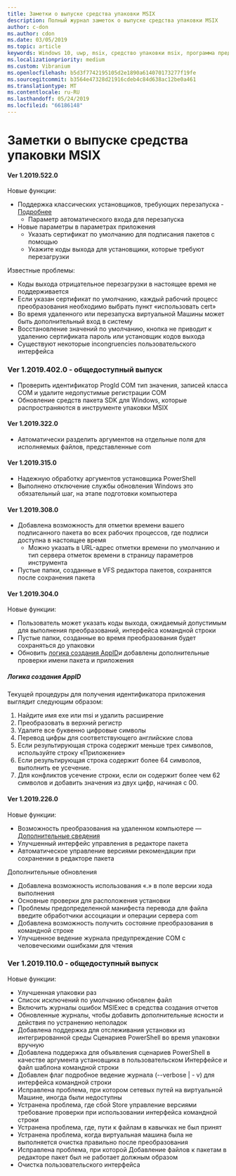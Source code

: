 ```yaml
---
title: Заметки о выпуске средства упаковки MSIX
description: Полный журнал заметок о выпуске средства упаковки MSIX
author: c-don
ms.author: cdon
ms.date: 03/05/2019
ms.topic: article
keywords: Windows 10, uwp, msix, средство упаковки msix, программа предварительной оценки
ms.localizationpriority: medium
ms.custom: Vibranium
ms.openlocfilehash: b5d3f7742195105d2e1890a614070173277f19fe
ms.sourcegitcommit: b3564e47328d21916cdeb4c84d638ac12be0a461
ms.translationtype: MT
ms.contentlocale: ru-RU
ms.lasthandoff: 05/24/2019
ms.locfileid: "66186148"
---
```

# <a name="msix-packaging-tool-release-notes"></a>Заметки о выпуске средства упаковки MSIX 

#### <a name="ver-120195220"></a>Ver 1.2019.522.0

Новые функции:

- Поддержка классических установщиков, требующих перезапуска - [Подробнее](../support-restart.md)
    - Параметр автоматического входа для перезапуска 
- Новые параметры в параметрах приложения
    - Указать сертификат по умолчанию для подписания пакетов с помощью 
    - Укажите коды выхода для установщики, которые требуют перезагрузки
    
Известные проблемы:

- Коды выхода отрицательное перезагрузки в настоящее время не поддерживается
- Если указан сертификат по умолчанию, каждый рабочий процесс преобразования необходимо выбрать пункт «использовать cert»
- Во время удаленного или перезапуска виртуальной Машины может быть дополнительный вход в систему 
- Восстановление значений по умолчанию, кнопка не приводит к удалению сертификата пароль или установщик кодов выхода
- Существуют некоторые incongruencies пользовательского интерфейса

### <a name="ver-120194020---public-release"></a>**Ver 1.2019.402.0 - общедоступный выпуск**

 - Проверить идентификатор ProgId COM тип значения, записей класса COM и удалите недопустимые регистрации COM
 - Обновление средств пакета SDK для Windows, которые распространяются в инструменте упаковки MSIX 

#### <a name="ver-120193220"></a>Ver 1.2019.322.0

 - Автоматически разделить аргументов на отдельные поля для исполняемых файлов, представленные com

#### <a name="ver-120193150"></a>Ver 1.2019.315.0

 - Надежную обработку аргументов установщика PowerShell
 - Выполнено отключение службы обновления Windows это обязательный шаг, на этапе подготовки компьютера

#### <a name="ver-120193080"></a>Ver 1.2019.308.0

- Добавлена возможность для отметки времени вашего подписанного пакета во всех рабочих процессов, где подписи доступна в настоящее время
    - Можно указать в URL-адрес отметки времени по умолчанию и тип сервера отметок времени в страницу параметров инструмента 
- Пустые папки, созданные в VFS редактора пакетов, сохранятся после сохранения пакета

#### <a name="ver-120193040"></a>Ver 1.2019.304.0

Новые функции:

- Пользователь может указать коды выхода, ожидаемый допустимым для выполнения преобразований, интерфейса командной строки
- Пустые папки, созданные во время преобразования будет сохраняться до упаковки
- Обновить [логика создания AppID](#appid-generation-logic)и добавлены дополнительные проверки имени пакета и приложения 

##### <a name="appid-generation-logic"></a>Логика создания AppID
Текущей процедуры для получения идентификатора приложения выглядит следующим образом: 
1. Найдите имя exe или msi и удалить расширение
2. Преобразовать в верхний регистр
3. Удалите все буквенно цифровые символы
4. Перевод цифры для соответствующего английские слова
5. Если результирующая строка содержит меньше трех символов, используйте строку «Приложение»
6. Если результирующая строка содержит более 64 символов, выполнить ее усечение.
7. Для конфликтов усечение строки, если он содержит более чем 62 символов и добавить значения из двух цифр, начиная с 00.

#### <a name="ver-120192260"></a>Ver 1.2019.226.0
Новые функции:

- Возможность преобразования на удаленном компьютере — [Дополнительные сведения](../remote-conversion-setup.md)
- Улучшенный интерфейс управления в редакторе пакета
- Автоматическое управление версиями рекомендации при сохранении в редакторе пакета

Дополнительные обновления

- Добавлена возможность использования «.» в поле версии хода выполнения
- Основные проверки для расположения установки
- Проблемы предопределенной манифеста перевода для файла введите обработчики ассоциации и операции сервера com
- Добавлена возможность получить состояние преобразования в командной строке
- Улучшенное ведение журнала предупреждение COM с человеческими ошибками для чтения

 ### <a name="ver-120191100---public-release"></a>**Ver 1.2019.110.0 - общедоступный выпуск**
  
Новые функции:

- Улучшенная упаковки раз 
- Список исключений по умолчанию обновлен файл
- Включить журналы ошибок MSIExec в средства создания отчетов
- Обновленные журналы, чтобы добавить дополнительные ясности и действия по устранению неполадок
- Добавлена поддержка для отслеживания установки из интегрированной среды Сценариев PowerShell во время упаковки вручную
- Добавлена поддержка для объявления сценариев PowerShell в качестве аргумента установщика в пользовательском Интерфейсе и файл шаблона командной строки
- Добавлен флаг подробное ведение журнала (--verbose | - v) для интерфейса командной строки
- Исправлена проблема, при котором сетевых путей на виртуальной Машине, иногда были недоступны
- Устранена проблема, где сбой Store управление версиями требование проверки при использовании интерфейса командной строки
- Устранена проблема, где, пути к файлам в кавычках не был принят
- Устранена проблема, когда виртуальная машина была не выполняется очистка правильно после преобразования
- Исправлена проблема, при которой Добавление файлов к пакетам в редакторе пакет был не работает должным образом
- Очистка пользовательского интерфейса 
